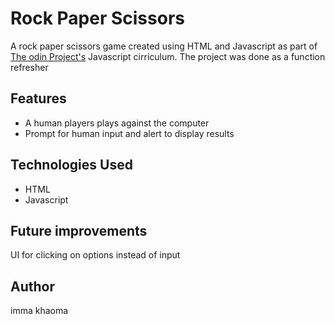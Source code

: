 #  Rock Paper Scissors #

A rock paper scissors game created using HTML and Javascript as part of [The odin Project's](https://www.theodinproject.com/) Javascript cirriculum. The project was done as a function refresher 

## Features
* A human players plays against the computer
* Prompt for human input and alert to display results

## Technologies Used
* HTML
* Javascript

## Future improvements
UI for clicking on options instead of input 

## Author
imma khaoma
